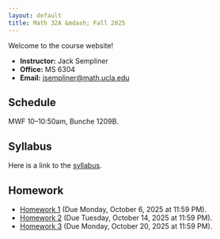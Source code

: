 ```yaml
---
layout: default
title: Math 32A &mdash; Fall 2025
---
```


Welcome to the course website!  

- **Instructor:** Jack Sempliner  
- **Office:** MS 6304  
- **Email:** jsempliner@math.ucla.edu  

## Schedule
MWF 10–10:50am, Bunche 1209B. 

## Syllabus
Here is a link to the <a href = "jsempliner.github.io/Teaching/Math32A2025F/Math32ASyllabus.pdf">syllabus</a>.

## Homework
<ul>
    <li><a href = "/Math32AHW1.pdf">Homework 1</a> (Due Monday, October 6, 2025 at 11:59 PM).</li>
    <li><a href = "/Math32AHW2.pdf">Homework 2</a> (Due Tuesday, October 14, 2025 at 11:59 PM).</li>
    <li><a href = "/Math32AHW3.pdf">Homework 3</a> (Due Monday, October 20, 2025 at 11:59 PM).</li>
</ul>

